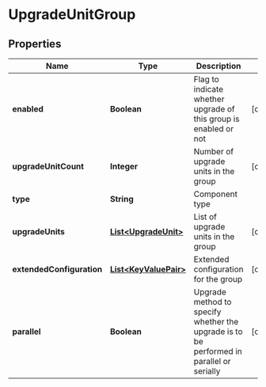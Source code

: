 # UpgradeUnitGroup

## Properties
Name | Type | Description | Notes
------------ | ------------- | ------------- | -------------
**enabled** | **Boolean** | Flag to indicate whether upgrade of this group is enabled or not |  [optional]
**upgradeUnitCount** | **Integer** | Number of upgrade units in the group |  [optional]
**type** | **String** | Component type | 
**upgradeUnits** | [**List&lt;UpgradeUnit&gt;**](UpgradeUnit.md) | List of upgrade units in the group |  [optional]
**extendedConfiguration** | [**List&lt;KeyValuePair&gt;**](KeyValuePair.md) | Extended configuration for the group |  [optional]
**parallel** | **Boolean** | Upgrade method to specify whether the upgrade is to be performed in parallel or serially |  [optional]
